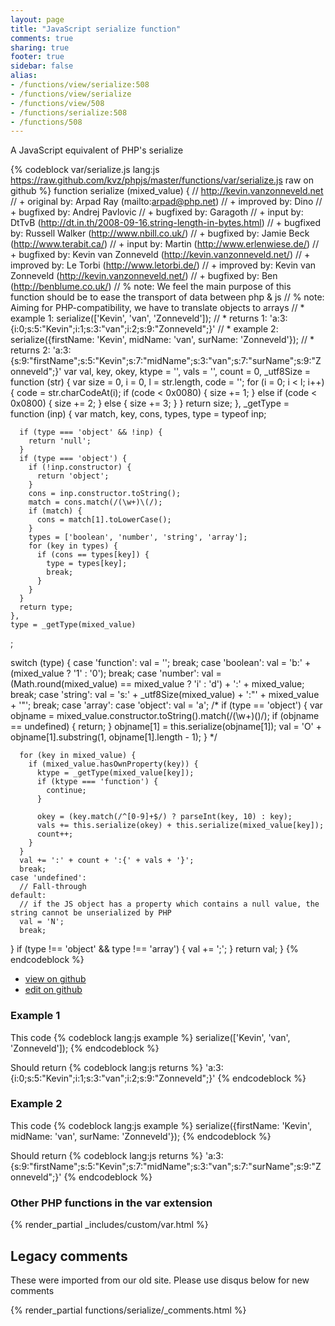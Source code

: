 ```yaml
---
layout: page
title: "JavaScript serialize function"
comments: true
sharing: true
footer: true
sidebar: false
alias:
- /functions/view/serialize:508
- /functions/view/serialize
- /functions/view/508
- /functions/serialize:508
- /functions/508
---
```

<!-- Generated by Rakefile:build -->
A JavaScript equivalent of PHP's serialize

{% codeblock var/serialize.js lang:js https://raw.github.com/kvz/phpjs/master/functions/var/serialize.js raw on github %}
function serialize (mixed_value) {
  // http://kevin.vanzonneveld.net
  // +   original by: Arpad Ray (mailto:arpad@php.net)
  // +   improved by: Dino
  // +   bugfixed by: Andrej Pavlovic
  // +   bugfixed by: Garagoth
  // +      input by: DtTvB (http://dt.in.th/2008-09-16.string-length-in-bytes.html)
  // +   bugfixed by: Russell Walker (http://www.nbill.co.uk/)
  // +   bugfixed by: Jamie Beck (http://www.terabit.ca/)
  // +      input by: Martin (http://www.erlenwiese.de/)
  // +   bugfixed by: Kevin van Zonneveld (http://kevin.vanzonneveld.net/)
  // +   improved by: Le Torbi (http://www.letorbi.de/)
  // +   improved by: Kevin van Zonneveld (http://kevin.vanzonneveld.net/)
  // +   bugfixed by: Ben (http://benblume.co.uk/)
  // %          note: We feel the main purpose of this function should be to ease the transport of data between php & js
  // %          note: Aiming for PHP-compatibility, we have to translate objects to arrays
  // *     example 1: serialize(['Kevin', 'van', 'Zonneveld']);
  // *     returns 1: 'a:3:{i:0;s:5:"Kevin";i:1;s:3:"van";i:2;s:9:"Zonneveld";}'
  // *     example 2: serialize({firstName: 'Kevin', midName: 'van', surName: 'Zonneveld'});
  // *     returns 2: 'a:3:{s:9:"firstName";s:5:"Kevin";s:7:"midName";s:3:"van";s:7:"surName";s:9:"Zonneveld";}'
  var val, key, okey, 
    ktype = '', vals = '', count = 0, 
    _utf8Size = function (str) {
      var size = 0,
        i = 0,
        l = str.length,
        code = '';
      for (i = 0; i < l; i++) {
        code = str.charCodeAt(i);
        if (code < 0x0080) {
          size += 1;
        }
        else if (code < 0x0800) {
          size += 2;
        }
        else {
          size += 3;
        }
      }
      return size;
    },
    _getType = function (inp) {
      var match, key, cons, types, type = typeof inp;

      if (type === 'object' && !inp) {
        return 'null';
      }
      if (type === 'object') {
        if (!inp.constructor) {
          return 'object';
        }
        cons = inp.constructor.toString();
        match = cons.match(/(\w+)\(/);
        if (match) {
          cons = match[1].toLowerCase();
        }
        types = ['boolean', 'number', 'string', 'array'];
        for (key in types) {
          if (cons == types[key]) {
            type = types[key];
            break;
          }
        }
      }
      return type;
    },
    type = _getType(mixed_value)
  ;
  
  switch (type) {
    case 'function':
      val = '';
      break;
    case 'boolean':
      val = 'b:' + (mixed_value ? '1' : '0');
      break;
    case 'number':
      val = (Math.round(mixed_value) == mixed_value ? 'i' : 'd') + ':' + mixed_value;
      break;
    case 'string':
      val = 's:' + _utf8Size(mixed_value) + ':"' + mixed_value + '"';
      break;
    case 'array': case 'object':
      val = 'a';
  /*
        if (type == 'object') {
          var objname = mixed_value.constructor.toString().match(/(\w+)\(\)/);
          if (objname == undefined) {
            return;
          }
          objname[1] = this.serialize(objname[1]);
          val = 'O' + objname[1].substring(1, objname[1].length - 1);
        }
        */

      for (key in mixed_value) {
        if (mixed_value.hasOwnProperty(key)) {
          ktype = _getType(mixed_value[key]);
          if (ktype === 'function') {
            continue;
          }

          okey = (key.match(/^[0-9]+$/) ? parseInt(key, 10) : key);
          vals += this.serialize(okey) + this.serialize(mixed_value[key]);
          count++;
        }
      }
      val += ':' + count + ':{' + vals + '}';
      break;
    case 'undefined':
      // Fall-through
    default:
      // if the JS object has a property which contains a null value, the string cannot be unserialized by PHP
      val = 'N';
      break;
  }
  if (type !== 'object' && type !== 'array') {
    val += ';';
  }
  return val;
}
{% endcodeblock %}

 - [view on github](https://github.com/kvz/phpjs/blob/master/functions/var/serialize.js)
 - [edit on github](https://github.com/kvz/phpjs/edit/master/functions/var/serialize.js)

### Example 1
This code
{% codeblock lang:js example %}
serialize(['Kevin', 'van', 'Zonneveld']);
{% endcodeblock %}

Should return
{% codeblock lang:js returns %}
'a:3:{i:0;s:5:"Kevin";i:1;s:3:"van";i:2;s:9:"Zonneveld";}'
{% endcodeblock %}

### Example 2
This code
{% codeblock lang:js example %}
serialize({firstName: 'Kevin', midName: 'van', surName: 'Zonneveld'});
{% endcodeblock %}

Should return
{% codeblock lang:js returns %}
'a:3:{s:9:"firstName";s:5:"Kevin";s:7:"midName";s:3:"van";s:7:"surName";s:9:"Zonneveld";}'
{% endcodeblock %}


### Other PHP functions in the var extension
{% render_partial _includes/custom/var.html %}
## Legacy comments
These were imported from our old site. Please use disqus below for new comments
<div style="overflow-y: scroll; max-height: 500px;">
{% render_partial functions/serialize/_comments.html %}
</div>

